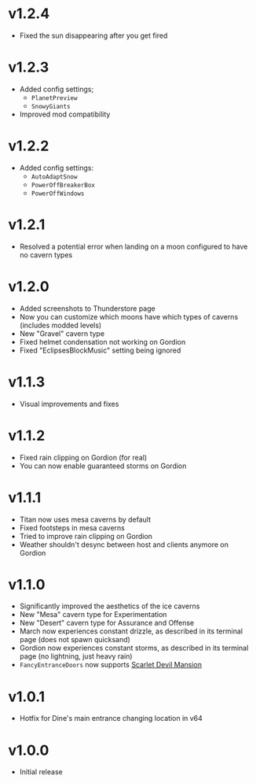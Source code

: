 # v1.2.4
- Fixed the sun disappearing after you get fired
# v1.2.3
- Added config settings;
  - `PlanetPreview`
  - `SnowyGiants`
- Improved mod compatibility
# v1.2.2
- Added config settings:
  - `AutoAdaptSnow`
  - `PowerOffBreakerBox`
  - `PowerOffWindows`
# v1.2.1
- Resolved a potential error when landing on a moon configured to have no cavern types
# v1.2.0
- Added screenshots to Thunderstore page
- Now you can customize which moons have which types of caverns (includes modded levels)
- New "Gravel" cavern type
- Fixed helmet condensation not working on Gordion
- Fixed "EclipsesBlockMusic" setting being ignored
# v1.1.3
- Visual improvements and fixes
# v1.1.2
- Fixed rain clipping on Gordion (for real)
- You can now enable guaranteed storms on Gordion
# v1.1.1
- Titan now uses mesa caverns by default
- Fixed footsteps in mesa caverns
- Tried to improve rain clipping on Gordion
- Weather shouldn't desync between host and clients anymore on Gordion
# v1.1.0
- Significantly improved the aesthetics of the ice caverns
- New "Mesa" cavern type for Experimentation
- New "Desert" cavern type for Assurance and Offense
- March now experiences constant drizzle, as described in its terminal page (does not spawn quicksand)
- Gordion now experiences constant storms, as described in its terminal page (no lightning, just heavy rain)
- `FancyEntranceDoors` now supports [Scarlet Devil Mansion](https://thunderstore.io/c/lethal-company/p/Alice/ScarletDevilMansion/)
# v1.0.1
- Hotfix for Dine's main entrance changing location in v64
# v1.0.0
- Initial release